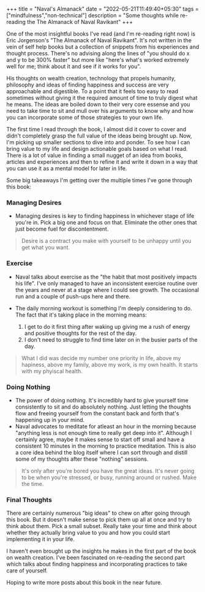 +++
title = "Naval's Almanack"
date = "2022-05-21T11:49:40+05:30"
tags = ["mindfulness","non-technical"]
description = "Some thoughts while re-reading the The Almanack of Naval Ravikant"
+++

One of the most insightful books I've read (and I'm re-reading right now) is Eric Jorgenson's "The Almanack of Naval Ravikant". It's not written in the vein of self help books but a collection of snippets from his experiences and thought process. There's no advising along the lines of "you should do x and y to be 300% faster" but more like "here's what's worked extremely well for me; think about it and see if it works for you".

His thoughts on wealth creation, technology that propels humanity, philosophy and ideas of finding happiness and success are very approachable and digestible. To a point that it feels too easy to read sometimes without giving it the required amount of time to truly digest what he means. The ideas are boiled down to their very core essense and you need to take time to sit and mull over his arguments to know why and how you can incorporate some of those strategies to your own life.

The first time I read through the book, I almost did it cover to cover and didn't completely grasp the full value of the ideas being brought up. Now, I'm picking up smaller sections to dive into and ponder. To see how I can bring value to my life and design actionable goals based on what I read. There is a lot of value in finding a small nugget of an idea from books, articles and experiences and then to refine it and write it down in a way that you can use it as a mental model for later in life.

Some big takeaways I'm getting over the multiple times I've gone through this book:

### Managing Desires
- Managing desires is key to finding happiness in whichever stage of life you're in. Pick a big one and focus on that. Eliminate the other ones that just become fuel for discontentment. 

> Desire is a contract you make with yourself to be unhappy until you get what you want.

### Exercise
- Naval talks about exercise as the "the habit that most positively impacts his life". I've only managed to have an inconsistent exercise routine over the years and never at a stage where I could see growth. The occasional run and a couple of push-ups here and there. 

- The daily morning workout is something I'm deeply considering to do. The fact that it's taking place in the morning means:
  1. I get to do it first thing after waking up giving me a rush of energy and positive thoughts for the rest of the day.
  2. I don't need to struggle to find time later on in the busier parts of the day.

> What I did was decide my number one priority in life, above my hapiness, above my family, above my work, is my own health. It starts with my phyiscal health.

### Doing Nothing
- The power of doing nothing. It's incredibly hard to give yourself time consistently to sit and do absolutely nothing. Just letting the thoughts flow and freeing yourself from the constant back and forth that's happening up in your mind. 
- Naval advocates to meditate for atleast an hour in the morning because "anything less is not enough time to really get deep into it". Although I certainly agree, maybe it makes sense to start off small and have a consistent 10 minutes in the morning to practice meditation. This is also a core idea behind the blog itself where I can sort through and distill some of my thoughts after these "nothing" sessions.

> It's only after you're bored you have the great ideas. It's never going to be when you're stressed, or busy, running around or rushed. Make the time.

### Final Thoughts
There are certainly numerous "big ideas" to chew on after going through this book. But it doesn't make sense to pick them up all at once and try to think about them. Pick a small subset. Really take your time and think about whether they actually bring value to you and how you could start implementing it in your life.

I haven't even brought up the insights he makes in the first part of the book on wealth creation. I've been fascinated on re-reading the second part which talks about finding happiness and incorporating practices to take care of yourself. 

Hoping to write more posts about this book in the near future.
